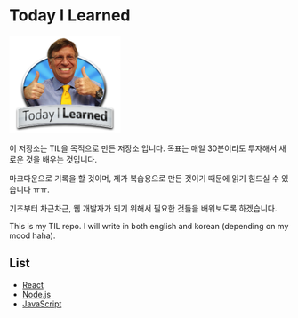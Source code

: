 # Today I Learned

<img src="src/til.png" alt="drawing" width="200"/>

이 저장소는 TIL을 목적으로 만든 저장소 입니다. 목표는 매일 30분이라도 투자해서 새로운 것을 배우는 것입니다.

마크다운으로 기록을 할 것이며, 제가 복습용으로 만든 것이기 때문에 읽기 힘드실 수 있습니다 ㅠㅠ.

기초부터 차근차근, 웹 개발자가 되기 위해서 필요한 것들을 배워보도록 하겠습니다.

This is my TIL repo. I will write in both english and korean (depending on my mood haha).

## List
- [React](React.js/README.md)
- [Node.js](Node.js/README.md)
- [JavaScript](JavaScript/README.md)